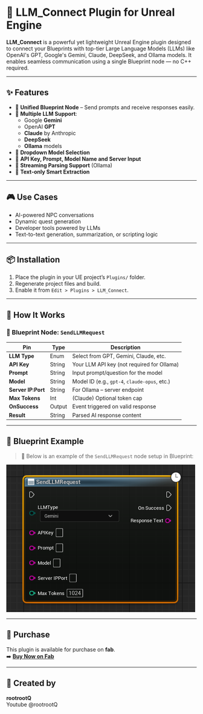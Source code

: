 # 🤖 LLM_Connect Plugin for Unreal Engine

**LLM_Connect** is a powerful yet lightweight Unreal Engine plugin designed to connect your Blueprints with top-tier Large Language Models (LLMs) like OpenAI's GPT, Google's Gemini, Claude, DeepSeek, and  Ollama models. It enables seamless communication using a single Blueprint node — no C++ required.

---

## ✨ Features

- 🔹 **Unified Blueprint Node** – Send prompts and receive responses easily.
- 🔹 **Multiple LLM Support**:
  - Google **Gemini**
  - OpenAI **GPT**
  - **Claude** by Anthropic
  - **DeepSeek**
  - **Ollama** models
- 🔹 **Dropdown Model Selection**
- 🔹 **API Key, Prompt, Model Name and Server Input**
- 🔹 **Streaming Parsing Support** (Ollama)
- 🔹 **Text-only Smart Extraction**

---

## 🎮 Use Cases

- AI-powered NPC conversations
- Dynamic quest generation
- Developer tools powered by LLMs
- Text-to-text generation, summarization, or scripting logic

---

## 📦 Installation

1. Place the plugin in your UE project’s `Plugins/` folder.
2. Regenerate project files and build.
3. Enable it from `Edit > Plugins > LLM_Connect`.

---

## 🧠 How It Works

### 🔷 Blueprint Node: `SendLLMRequest`

| Pin | Type | Description |
|-----|------|-------------|
| **LLM Type** | Enum | Select from GPT, Gemini, Claude, etc. |
| **API Key** | String | Your LLM API key (not required for Ollama) |
| **Prompt** | String | Input prompt/question for the model |
| **Model** | String | Model ID (e.g., `gpt-4`, `claude-opus`, etc.) |
| **Server IP:Port** | String | For Ollama – server endpoint |
| **Max Tokens** | Int | (Claude) Optional token cap |
| **OnSuccess** | Output | Event triggered on valid response |
| **Result** | String | Parsed AI response content |

---

## 🧩 Blueprint Example

> 📌 Below is an example of the `SendLLMRequest` node setup in Blueprint:

![LLM Node Blueprint Example](/node_example.png)


---

## 💼 Purchase

This plugin is available for purchase on **fab**.  
➡️ **[Buy Now on Fab](https://www.fab.com/sellers/rootrootQ)**

---


## 🙌 Created by

**rootrootQ**  
Youtube @rootrootQ
